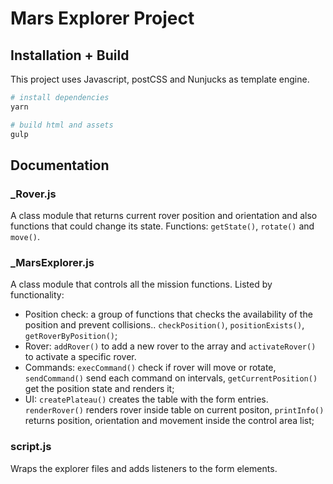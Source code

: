# Mars Explorer Project

## Installation + Build
This project uses Javascript, postCSS and Nunjucks as template engine.
``` bash
# install dependencies
yarn

# build html and assets
gulp
```

## Documentation

### _Rover.js
A class module that returns current rover position and orientation and also functions that could change its state. Functions: `getState()`, `rotate()` and `move()`.

### _MarsExplorer.js
A class module that controls all the mission functions. Listed by functionality:

- Position check: a group of functions that checks the availability of the position and prevent collisions.. `checkPosition()`, `positionExists()`, `getRoverByPosition()`;
- Rover: `addRover()` to add a new rover to the array and `activateRover()` to activate a specific rover.
- Commands: `execCommand()` check if rover will move or rotate, `sendCommand()` send each command on intervals, `getCurrentPosition()` get the position state and renders it;
- UI: `createPlateau()` creates the table with the form entries. `renderRover()` renders rover inside table on current positon, `printInfo()` returns position, orientation and movement inside the control area list;

### script.js
Wraps the explorer files and adds listeners to the form elements.